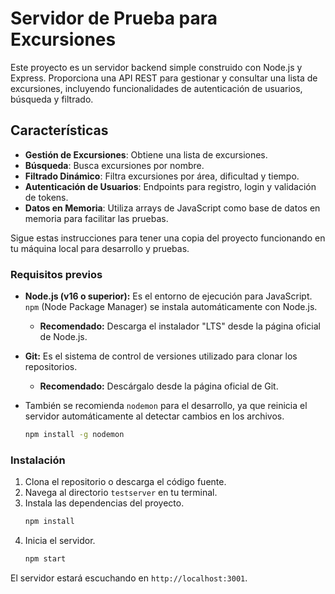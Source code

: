 # Servidor de Prueba para Excursiones

Este proyecto es un servidor backend simple construido con Node.js y Express. Proporciona una API REST para gestionar y consultar una lista de excursiones, incluyendo funcionalidades de autenticación de usuarios, búsqueda y filtrado.

## Características

- **Gestión de Excursiones**: Obtiene una lista de excursiones.
- **Búsqueda**: Busca excursiones por nombre.
- **Filtrado Dinámico**: Filtra excursiones por área, dificultad y tiempo.
- **Autenticación de Usuarios**: Endpoints para registro, login y validación de tokens.
- **Datos en Memoria**: Utiliza arrays de JavaScript como base de datos en memoria para facilitar las pruebas.

Sigue estas instrucciones para tener una copia del proyecto funcionando en tu máquina local para desarrollo y pruebas.

### Requisitos previos

- **Node.js (v16 o superior):** Es el entorno de ejecución para JavaScript. `npm` (Node Package Manager) se instala automáticamente con Node.js.

  - **Recomendado:** Descarga el instalador "LTS" desde la página oficial de Node.js.

- **Git:** Es el sistema de control de versiones utilizado para clonar los repositorios.

  - **Recomendado:** Descárgalo desde la página oficial de Git.

- También se recomienda `nodemon` para el desarrollo, ya que reinicia el servidor automáticamente al detectar cambios en los archivos.

  ```bash
  npm install -g nodemon
  ```

### Instalación

1.  Clona el repositorio o descarga el código fuente.
2.  Navega al directorio `testserver` en tu terminal.
3.  Instala las dependencias del proyecto.
    ```bash
    npm install
    ```
4.  Inicia el servidor.
    ```bash
    npm start
    ```

El servidor estará escuchando en `http://localhost:3001`.
